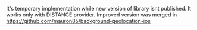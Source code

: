It's temporary implementation while new version of library isnt published. It works only with DISTANCE provider. Improved version was merged in https://github.com/mauron85/background-geolocation-ios
